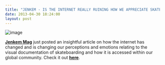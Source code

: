 ```yaml
---
title: "JENKEM - IS THE INTERNET REALLY RUINING HOW WE APPRECIATE SKATE VIDEOS?"
date: 2013-04-30 18:24:00
layout: post
---
```


<p><img alt="image" src="http://media.tumblr.com/ae3da499a1d13e4d730fd34f510104c4/tumblr_inline_mm2yt8bmCV1qz4rgp.jpg"/></p>
<p><strong><a href="http://www.jenkemmag.com/">Jenkem Mag</a></strong> just posted an insightful article on how the internet has changed and is changing our perceptions and emotions relating to the visual documentation of skateboarding and how it is accessed within our global community. Check it out <a href="http://www.jenkemmag.com/home/2013/04/30/is-the-internet-really-ruining-how-we-appreciate-skate-videos/"><strong>here</strong></a>.</p>
